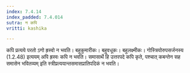 ```yaml
---
index: 7.4.14
index_padded: 7.4.014
sutra: न कपि
vritti: kashika

---
```

कपि प्रत्यये परतो ऽणो ह्रस्वो न भवति। बहुकुमारीकः। बहुवधूकः। बहुलक्ष्मीकः। गोस्त्रियोरुपसर्जनस्य (1.2.48) इत्ययम् अपि ह्रस्वः कपि न भवति। समासार्थे हि उत्तरपदे कपि कृते, पश्चात् कबन्तेन सह समासेन भवितव्यम् इति स्त्रीप्रत्ययान्तसमासप्रातिपदिकं न भवति।